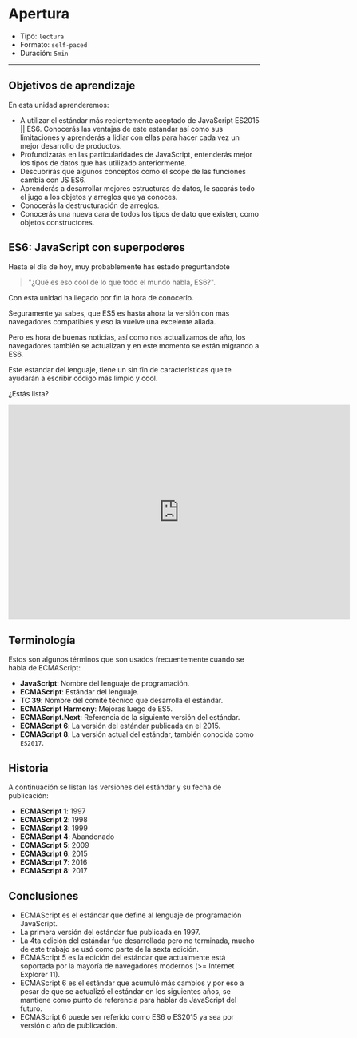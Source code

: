 # Apertura

* Tipo: `lectura`
* Formato: `self-paced`
* Duración: `5min`

***

## Objetivos de aprendizaje

En esta unidad aprenderemos:

* A utilizar el estándar más recientemente aceptado de JavaScript ES2015 || ES6.
  Conocerás las ventajas de este estandar así como sus limitaciones y aprenderás
  a lidiar con ellas para hacer cada vez un mejor desarrollo de productos.
* Profundizarás en las particularidades de JavaScript, entenderás mejor los
  tipos de datos que has utilizado anteriormente.
* Descubrirás que algunos conceptos como el scope de las funciones cambia con JS
  ES6.
* Aprenderás a desarrollar mejores estructuras de datos, le sacarás todo el jugo
  a los objetos y arreglos que ya conoces.
* Conocerás la destructuración de arreglos.
* Conocerás una nueva cara de todos los tipos de dato que existen, como objetos
  constructores.

## ES6: JavaScript con superpoderes

Hasta el día de hoy, muy probablemente has estado preguntandote

> "¿Qué es eso cool de lo que todo el mundo habla, ES6?".

Con esta unidad ha llegado por fin la hora de conocerlo.

Seguramente ya sabes, que ES5 es hasta ahora la versión con más navegadores
compatibles y eso la vuelve una excelente aliada.

Pero es hora de buenas noticias, así como nos actualizamos de año, los
navegadores también se actualizan y en este momento se están migrando a ES6.

Este estandar del lenguaje, tiene un sin fin de características que te ayudarán
a escribir código más limpio y cool.

¿Estás lista?

<iframe src="https://goo.gl/DNc73K" frameborder="0" width="684" height="430"
allowfullscreen="true" mozallowfullscreen="true" webkitallowfullscreen="true">
</iframe>

## Terminología

Estos son algunos términos que son usados frecuentemente cuando se habla de
ECMAScript:

* **JavaScript**: Nombre del lenguaje de programación.
* **ECMAScript**: Estándar del lenguaje.
* **TC 39**: Nombre del comité técnico que desarrolla el estándar.
* **ECMAScript Harmony**: Mejoras luego de ES5.
* **ECMAScript.Next**: Referencia de la siguiente versión del estándar.
* **ECMAScript 6**: La versión del estándar publicada en el 2015.
* **ECMAScript 8**: La versión actual del estándar, también conocida como
  `ES2017`.

## Historia

A continuación se listan las versiones del estándar y su fecha de publicación:

* **ECMAScript 1**: 1997
* **ECMAScript 2**: 1998
* **ECMAScript 3**: 1999
* **ECMAScript 4**: Abandonado
* **ECMAScript 5**: 2009
* **ECMAScript 6**: 2015
* **ECMAScript 7**: 2016
* **ECMAScript 8**: 2017

## Conclusiones

* ECMAScript es el estándar que define al lenguaje de programación JavaScript.
* La primera versión del estándar fue publicada en 1997.
* La 4ta edición del estándar fue desarrollada pero no terminada, mucho de este
  trabajo se usó como parte de la sexta edición.
* ECMAScript 5 es la edición del estándar que actualmente está soportada por la
  mayoría de navegadores modernos (>= Internet Explorer 11).
* ECMAScript 6 es el estándar que acumuló más cambios y por eso a pesar de que
  se actualizó el estándar en los siguientes años, se mantiene como punto de
  referencia para hablar de JavaScript del futuro.
* ECMAScript 6 puede ser referido como ES6 o ES2015 ya sea por versión o año de
  publicación.
